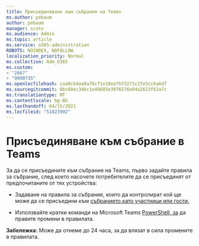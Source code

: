 ```yaml
---
title: Присъединяване към събрания на Teams
ms.author: pebaum
author: pebaum
manager: scotv
ms.audience: Admin
ms.topic: article
ms.service: o365-administration
ROBOTS: NOINDEX, NOFOLLOW
localization_priority: Normal
ms.collection: Adm_O365
ms.custom:
- "2667"
- "9000735"
ms.openlocfilehash: caa0cb4aa9a76cf1e18eafb73273c2fe5cc6a6df
ms.sourcegitcommit: 8bc60ec34bc1e40685e3976576e04a2623f63a7c
ms.translationtype: MT
ms.contentlocale: bg-BG
ms.lasthandoff: 04/15/2021
ms.locfileid: "51823992"
---
```

# <a name="join-a-meeting-in-teams"></a>Присъединяване към събрание в Teams

За да се присъедините към събрание на Teams, първо задайте правила за събрание, след което насочете потребителите да се присъединят от предпочитаните от тях устройства:

- Задаване на правила за събрание, които да контролират кой ще може да се присъедини към [събранието като участници или гости.](https://docs.microsoft.com/microsoftteams/meeting-policies-in-teams#meeting-policy-settings---participants--guests) 

- Използвайте кратки команди на Microsoft Teams [PowerShell, за](https://docs.microsoft.com/microsoftteams/teams-powershell-overview) да правите промени в правилата.    

**Забележка:** Може да отнеме до 24 часа, за да влязат в сила промените в правилата.